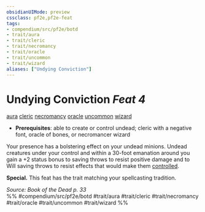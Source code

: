```yaml
---
obsidianUIMode: preview
cssclass: pf2e,pf2e-feat
tags:
- compendium/src/pf2e/botd
- trait/aura
- trait/cleric
- trait/necromancy
- trait/oracle
- trait/uncommon
- trait/wizard
aliases: ["Undying Conviction"]
---
```

# Undying Conviction  *Feat 4*  
[aura](rules/traits/aura.md "Aura Combat Trait")  [cleric](rules/traits/cleric.md "Cleric Class Trait")  [necromancy](rules/traits/necromancy.md "Necromancy School Trait")  [oracle](rules/traits/oracle-apg.md "Oracle Class Trait")  [uncommon](rules/traits/uncommon.md "Uncommon Rarity Trait")  [wizard](rules/traits/wizard.md "Wizard Class Trait")  

- **Prerequisites**: able to create or control undead; cleric with a negative font, oracle of bones, or necromancer wizard

Your presence has a bolstering effect on your undead minions. Undead creatures under your control and within a 30-foot emanation around you gain a +2 status bonus to saving throws to resist positive damage and to Will saving throws to resist effects that would make them [controlled](rules/conditions.md#Controlled).

**Special.** This feat has the trait matching your spellcasting tradition.

*Source: Book of the Dead p. 33*  
%% #compendium/src/pf2e/botd #trait/aura #trait/cleric #trait/necromancy #trait/oracle #trait/uncommon #trait/wizard %%